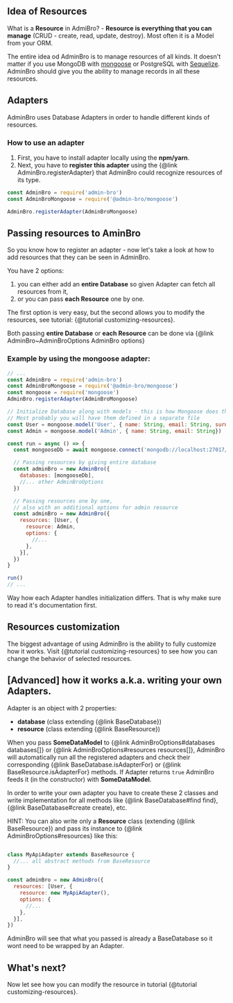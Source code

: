## Idea of Resources

What is a __Resource__ in AdmiBro? - __Resource is everything that you can manage__
(CRUD - create, read, update, destroy). Most often it is a Model from your ORM.

The entire idea od AdminBro is to manage resources of all kinds. It doesn't matter if you
use MongoDB with [mongoose](http://mongoosejs.com) or PostgreSQL with [Sequelize](http://sequelizejs.com).
AdminBro should give you the ability to manage records in all these resources.

## Adapters

AdminBro uses Database Adapters in order to handle different kinds of resources.

### How to use an adapter

1. First, you have to install adapter locally using the __npm/yarn__.
2. Next, you have to __register this adapter__ using the {@link AdminBro.registerAdapter} 
that AdminBro could recognize resources of its type.

```javascript
const AdminBro = require('admin-bro')
const AdminBroMongoose = require('@admin-bro/mongoose')

AdminBro.registerAdapter(AdminBroMongoose)
```

## Passing resources to AminBro

So you know how to register an adapter - now let's take a look at how to add resources that
they can be seen in AdminBro.

You have 2 options:

1. you can either add an __entire Database__ so given Adapter can fetch all resources from it, 
2. or you can pass __each Resource__ one by one.

The first option is very easy, but the second allows you to modify the resources, see tutorial: {@tutorial customizing-resources}.

Both passing __entire Database__ or __each Resource__ can be done via {@link AdminBro~AdminBroOptions AdminBro options}

### Example by using the mongoose adapter:

```javascript
// ...
const AdminBro = require('admin-bro')
const AdminBroMongoose = require('@admin-bro/mongoose')
const mongoose = require('mongoose')
AdminBro.registerAdapter(AdminBroMongoose)

// Initialize Database along with models - this is how Mongoose does this.
// Most probably you will have them defined in a separate file
const User = mongoose.model('User', { name: String, email: String, surname: String })
const Admin = mongoose.model('Admin', { name: String, email: String})

const run = async () => {
  const mongooseDb = await mongoose.connect('mongodb://localhost:27017/test', { useNewUrlParser: true })

  // Passing resources by giving entire database
  const adminBro = new AdminBro({
    databases: [mongooseDb],
    //... other AdminBroOptions
  })

  // Passing resources one by one,
  // also with an additional options for admin resource
  const adminBro = new AdminBro({
    resources: [User, {
      resource: Admin,
      options: {
        //...
      },
    }],
  })
}

run()
// ...
```

Way how each Adapter handles initialization differs. That is why make sure to read it's documentation first.

## Resources customization

The biggest advantage of using AdminBro is the ability to fully customize how it works. Visit {@tutorial customizing-resources} to see how you can change the behavior of selected resources.

## [Advanced] how it works a.k.a. writing your own Adapters.

Adapter is an object with 2 properties:

* **database** (class extending {@link BaseDatabase})
* **resource** (class extending {@link BaseResource})

When you pass **SomeDataModel** to {@link AdminBroOptions#databases databases[]} or {@link AdminBroOptions#resources resources[]}, AdminBro will automatically run all the registered adapters and check
their corresponding {@link BaseDatabase.isAdapterFor} or {@link BaseResource.isAdapterFor} methods. If Adapter returns `true` AdminBro feeds it (in the constructor) with **SomeDataModel**.

In order to write your own adapter you have to create these 2 classes and write implementation for all
methods like {@link BaseDatabase#find find}, {@link BaseDatabase#create create}, etc.

HINT: You can also write only a **Resource** class (extending {@link BaseResource}) and pass its instance
to {@link AdminBroOptions#resources} like this:

```javascript

class MyApiAdapter extends BaseResource {
  //... all abstract methods from BaseResource
}

const adminBro = new AdminBro({
  resources: [User, {
    resource: new MyApiAdapter(),
    options: {
      //...
    },
  }],
})
```

AdminBro will see that what you passed is already a BaseDatabase so it wont need to be wrapped by an Adapter.

## What's next?

Now let see how you can modify the resource in tutorial {@tutorial customizing-resources}.
